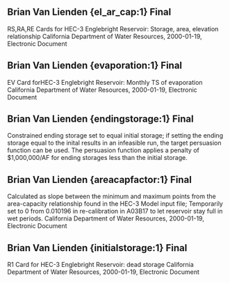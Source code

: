 ## Brian Van Lienden {el_ar_cap:1} Final
RS,RA,RE Cards for HEC-3 Englebright Reservoir: Storage, area, elevation relationship
California Department of Water Resources, 2000-01-19, Electronic Document

## Brian Van Lienden {evaporation:1} Final
EV Card forHEC-3 Englebright Reservoir: Monthly TS of evaporation
California Department of Water Resources, 2000-01-19, Electronic Document

## Brian Van Lienden {endingstorage:1} Final
Constrained ending storage set to equal initial storage; if setting the ending storage equal to the inital results in an infeasible run, the target persuasion function can be used.  The persuasion function applies a penalty of $1,000,000/AF for ending storages less than the initial storage.

## Brian Van Lienden {areacapfactor:1} Final
Calculated as slope between the minimum and maximum points from the area-capacity relationship found in the HEC-3 Model input file; Temporarily set to 0 from 0.010196 in re-calibration in A03B17 to let reservoir stay full in wet periods.
California Department of Water Resources, 2000-01-19, Electronic Document

## Brian Van Lienden {initialstorage:1} Final
R1 Card for HEC-3 Englebright Reservoir: dead storage
California Department of Water Resources, 2000-01-19, Electronic Document
